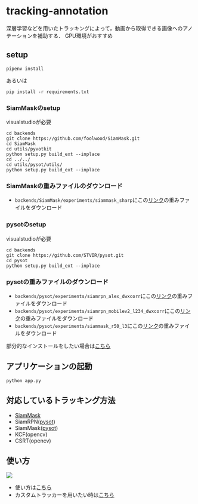 # tracking-annotation
深層学習などを用いたトラッキングによって，動画から取得できる画像へのアノテーションを補助する．
GPU環境がおすすめ
## setup

```
pipenv install
```
あるいは
```
pip install -r requirements.txt
```

### SiamMaskのsetup
visualstudioが必要
```
cd backends
git clone https://github.com/foolwood/SiamMask.git
cd SiamMask
cd utils/pyvotkit
python setup.py build_ext --inplace
cd ../../
cd utils/pysot/utils/
python setup.py build_ext --inplace
```

### SiamMaskの重みファイルのダウンロード
- `backends/SiamMask/experiments/siammask_sharp`にこの[リンク](http://www.robots.ox.ac.uk/~qwang/SiamMask_DAVIS.pth)の重みファイルをダウンロード
### pysotのsetup
visualstudioが必要
```
cd backends
git clone https://github.com/STVIR/pysot.git
cd pysot
python setup.py build_ext --inplace
```
### pysotの重みファイルのダウンロード
- `backends/pysot/experiments/siamrpn_alex_dwxcorr`にこの[リンク](https://drive.google.com/file/d/1e51IL1UZ-5seum2yUYpf98l2lJGUTnhs/view?usp=sharing)の重みファイルをダウンロード
- `backends/pysot/experiments/siamrpn_mobilev2_l234_dwxcorr`にこの[リンク](https://drive.google.com/file/d/1lPiRjFvajwrhOHVuXrygAj2cRb2BFFfz/view?usp=sharing)の重みファイルをダウンロード
- `backends/pysot/experiments/siammask_r50_l3`にこの[リンク](https://drive.google.com/file/d/1dQoI2o5Bzfn_IhNJNgcX4OE79BIHwr8s/view?usp=sharing)の重みファイルをダウンロード

部分的なインストールをしたい場合は[こちら](https://github.com/deepgreenAN/tracking_annotation/wiki/custom-setup)
## アプリケーションの起動
```
python app.py
```

## 対応しているトラッキング方法
- [SiamMask](https://github.com/foolwood/SiamMask)
- SiamRPN([pysot](https://github.com/STVIR/pysot))
- SiamMask([pysot](https://github.com/STVIR/pysot))
- KCF(opencv)
- CSRT(opencv)

## 使い方
<img src="https://dl.dropboxusercontent.com/s/kpzubae18doglle/simple_use.gif">

- 使い方は[こちら](https://github.com/deepgreenAN/tracking_annotation/wiki)
- カスタムトラッカーを用いたい時は[こちら](https://github.com/deepgreenAN/tracking_annotation/wiki/CustomTracker)